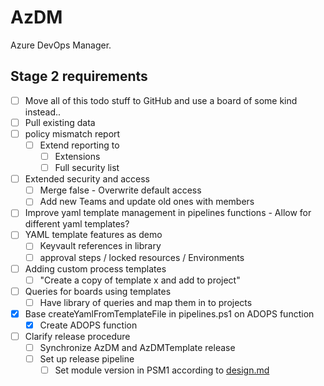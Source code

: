 # AzDM
Azure DevOps Manager.

## Stage 2 requirements

- [ ] Move all of this todo stuff to GitHub and use a board of some kind instead..
- [ ] Pull existing data
- [ ] policy mismatch report
  - [ ] Extend reporting to
    - [ ] Extensions
    - [ ] Full security list
- [ ] Extended security and access
    - [ ] Merge false - Overwrite default access
    - [ ] Add new Teams and update old ones with members
- [ ] Improve yaml template management in pipelines functions - Allow for different yaml templates?
- [ ] YAML template features as demo
    - [ ] Keyvault references in library
    - [ ] approval steps / locked resources / Environments
- [ ] Adding custom process templates
    - [ ] "Create a copy of template x and add to project"
- [ ] Queries for boards using templates
    - [ ] Have library of queries and map them in to projects
- [x] Base createYamlFromTemplateFile in pipelines.ps1 on ADOPS function
    - [X] Create ADOPS function
- [ ] Clarify release procedure
    - [ ] Synchronize AzDM and AzDMTemplate release
    - [ ] Set up release pipeline
        - [ ] Set module version in PSM1 according to [design.md](./documentation/design.md)